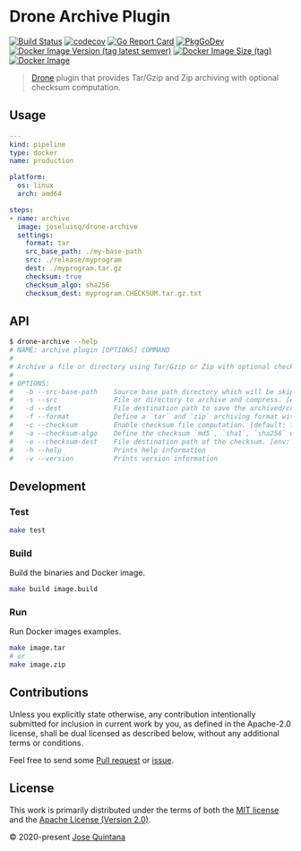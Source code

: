 # Drone Archive Plugin

[![Build Status](https://travis-ci.com/joseluisq/drone-archive.svg?branch=master)](https://travis-ci.com/joseluisq/drone-archive) [![codecov](https://codecov.io/gh/joseluisq/drone-archive/branch/master/graph/badge.svg)](https://codecov.io/gh/joseluisq/drone-archive) [![Go Report Card](https://goreportcard.com/badge/github.com/joseluisq/drone-archive)](https://goreportcard.com/report/github.com/joseluisq/drone-archive) [![PkgGoDev](https://pkg.go.dev/badge/github.com/joseluisq/drone-archive)](https://pkg.go.dev/github.com/joseluisq/drone-archive) [![Docker Image Version (tag latest semver)](https://img.shields.io/docker/v/joseluisq/drone-archive/1)](https://hub.docker.com/r/joseluisq/drone-archive/) [![Docker Image Size (tag)](https://img.shields.io/docker/image-size/joseluisq/drone-archive/1)](https://hub.docker.com/r/joseluisq/drone-archive/) [![Docker Image](https://img.shields.io/docker/pulls/joseluisq/drone-archive.svg)](https://hub.docker.com/r/joseluisq/drone-archive/)

> [Drone](https://drone.io/) plugin that provides Tar/Gzip and Zip archiving with optional checksum computation.

## Usage

```yml
---
kind: pipeline
type: docker
name: production

platform:
  os: linux
  arch: amd64

steps:
- name: archive
  image: joseluisq/drone-archive
  settings:
    format: tar
    src_base_path: ./my-base-path
    src: ./release/myprogram
    dest: ./myprogram.tar.gz
    checksum: true
    checksum_algo: sha256
    checksum_dest: myprogram.CHECKSUM.tar.gz.txt
```

## API

```sh
$ drone-archive --help
# NAME: archive plugin [OPTIONS] COMMAND
#
# Archive a file or directory using Tar/Gzip or Zip with optional checksum computation.
#
# OPTIONS:
#   -b --src-base-path    Source base path directory which will be skipped for each archive file header. [env: PLUGIN_SRC_BASE_PATH]
#   -s --src              File or directory to archive and compress. [env: PLUGIN_SRC]
#   -d --dest             File destination path to save the archived/compressed file. [env: PLUGIN_DEST]
#   -f --format           Define a `tar` and `zip` archiving format with compression. Tar format uses Gzip compression. [default: tar] [env: PLUGIN_FORMAT]
#   -c --checksum         Enable checksum file computation. [default: false] [env: PLUGIN_CHECKSUM]
#   -a --checksum-algo    Define the checksum `md5`, `sha1`, `sha256` or `sha512` algorithm. [default: sha256] [env: PLUGIN_CHECKSUM_ALGO]
#   -e --checksum-dest    File destination path of the checksum. [env: PLUGIN_CHECKSUM_DEST]
#   -h --help             Prints help information
#   -v --version          Prints version information
```

## Development

### Test

```sh
make test
```

### Build

Build the binaries and Docker image.

```sh
make build image.build
```

### Run

Run Docker images examples.

```sh
make image.tar
# or
make image.zip
```

## Contributions

Unless you explicitly state otherwise, any contribution intentionally submitted for inclusion in current work by you, as defined in the Apache-2.0 license, shall be dual licensed as described below, without any additional terms or conditions.

Feel free to send some [Pull request](https://github.com/joseluisq/drone-archive/pulls) or [issue](https://github.com/joseluisq/drone-archive/issues).

## License

This work is primarily distributed under the terms of both the [MIT license](LICENSE-MIT) and the [Apache License (Version 2.0)](LICENSE-APACHE).

© 2020-present [Jose Quintana](https://git.io/joseluisq)

